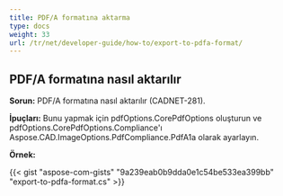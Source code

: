 ```yaml
---
title: PDF/A formatına aktarma
type: docs
weight: 33
url: /tr/net/developer-guide/how-to/export-to-pdfa-format/
---
```


## **PDF/A formatına nasıl aktarılır**

**Sorun:** PDF/A formatına nasıl aktarılır (CADNET-281).

**İpuçları:** Bunu yapmak için pdfOptions.CorePdfOptions oluşturun ve pdfOptions.CorePdfOptions.Compliance'ı Aspose.CAD.ImageOptions.PdfCompliance.PdfA1a olarak ayarlayın.

**Örnek:**

{{< gist "aspose-com-gists" "9a239eab0b9dda0e1c54be533ea399bb" "export-to-pdfa-format.cs" >}}

